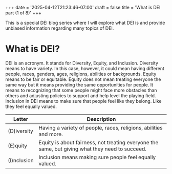 +++
date = '2025-04-12T21:23:46-07:00'
draft = false
title = 'What is DEI part (1 of 8)'
+++

This is a special DEI blog series where I will explore what DEI is and provide unbiased information regarding many topics of DEI.

# What is DEI?

DEI is an acronym. It stands for Diversity, Equity, and Inclusion. Diversity means to have variety. In this case, however, it could mean having different people, races, genders, ages, religions, abilities or backgrounds. Equity means to be fair or equitable. Equity does not mean treating everyone the same way but it means providing the same opportunities for people. It means to recognizing that some people might face more obstacles than others and adjusting policies to support and help level the playing field. Inclusion in DEI means to make sure that people feel like they belong. Like they feel equally valued. 


| Letter | Description |
| --- | ----------- |
| (D)iversity | Having a variety of people, races, religions, abilities and more. |
| (E)quity    | Equity is about fairness, not treating everyone the same, but giving what they need to succeed.   |
| (I)nclusion | Inclusion means making sure people feel equally valued.  |


